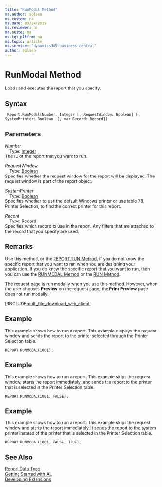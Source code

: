 ```yaml
---
title: "RunModal Method"
ms.author: solsen
ms.custom: na
ms.date: 09/24/2019
ms.reviewer: na
ms.suite: na
ms.tgt_pltfrm: na
ms.topic: article
ms.service: "dynamics365-business-central"
author: solsen
---
```

[//]: # (START>DO_NOT_EDIT)
[//]: # (IMPORTANT:Do not edit any of the content between here and the END>DO_NOT_EDIT.)
[//]: # (Any modifications should be made in the .xml files in the ModernDev repo.)
# RunModal Method
Loads and executes the report that you specify.


## Syntax
```
 Report.RunModal(Number: Integer [, RequestWindow: Boolean] [, SystemPrinter: Boolean] [, var Record: Record])
```
## Parameters
*Number*  
&emsp;Type: [Integer](../integer/integer-data-type.md)  
The ID of the report that you want to run.
        
*RequestWindow*  
&emsp;Type: [Boolean](../boolean/boolean-data-type.md)  
Specifies whether the request window for the report will be displayed. The request window is part of the report object.
        
*SystemPrinter*  
&emsp;Type: [Boolean](../boolean/boolean-data-type.md)  
Specifies whether to use the default Windows printer or use table 78, Printer Selection, to find the correct printer for this report.
        
*Record*  
&emsp;Type: [Record](../record/record-data-type.md)  
Specifies which record to use in the report. Any filters that are attached to the record that you specify are used.
        



[//]: # (IMPORTANT: END>DO_NOT_EDIT)

## Remarks
  
Use this method, or the [REPORT.RUN Method](report-run-method.md), if you do not know the specific report that you want to run when you are designing your application. If you do know the specific report that you want to run, then you can use the [RUNMODAL Method](reportinstance-runmodal-method.md) or the [RUN Method](reportinstance-run-method.md).  

 The request page is run modally when you use this method. However, when the user chooses **Preview** on the request page, the **Print Preview** page does not run modally. 

[!INCLUDE[multi_file_download_web_client](../../includes/multi_file_download_web_client.md)]

## Example  
 This example shows how to run a report. This example displays the request window and sends the report to the printer selected through the Printer Selection table.  

```  
REPORT.RUNMODAL(1001);  
```  

## Example  
 This example shows how to run a report. This example skips the request window, starts the report immediately, and sends the report to the printer that is selected in the Printer Selection table.  

```  
REPORT.RUNMODAL(1001, FALSE);  
```  

## Example  
 This example shows how to run a report. This example skips the request window and starts the report immediately. It sends the report to the system printer instead of the printer that is selected in the Printer Selection table.  

```  
REPORT.RUNMODAL(1001, FALSE, TRUE);  
```  

## See Also
[Report Data Type](report-data-type.md)  
[Getting Started with AL](../../devenv-get-started.md)  
[Developing Extensions](../../devenv-dev-overview.md)
